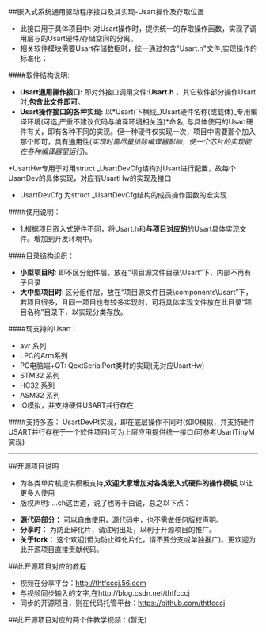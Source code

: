 ﻿##嵌入式系统通用驱动程序接口及其实现-Usart操作及存取位置

* 此接口用于具体项目中: 对Usart操作时，提供统一的存取操作函数，实现了调用层与的Usart硬件/存储空间的分离。
* 相关软件模块需要Usart存储数据时，统一通过包含"Usart.h"文件,实现操作的标准化；

####软件结构说明:
  + **Usart通用操作接口:**  即对外接口调用文件:**Usart.h** ，其它软件部分操作Usart时,**包含此文件即可**。
  + **Usart操作接口的各种实现:** 以*Usart(下横线_)Usart硬件名称(或载体)_专用编译环境(可选,严重不建议代码与编译环境相关连)*命名, 与具体使用的Usart硬件有关，即有各种不同的实现。但一种硬件仅实现一次，项目中需要那个加入那个即可，具有通用性(*实现时需尽量排除编译器影响，使一个芯片的实现能在各种编译器里运行*)。

  +UsartHw专用于对用struct _UsartDevCfg结构对Usart进行配置，故每个UsartDev的具体实现，对应有UsartHw的实现及接口
  + UsartDevCfg.为struct _UsartDevCfg结构的成员操作函数的宏实现

####使用说明：
 + 1.根据项目嵌入式硬件不同，将Usart.h和**与项目对应的**的Usart具体实现文件。增加到开发环境中。

####目录结构组织：
* **小型项目时**: 即不区分组件层，放在“项目源文件目录\Usart”下，内部不再有子目录
* **大中型项目时**: 区分组件层，放在“项目源文件目录\components\Usart”下，若项目很多，且同一项目也有较多实现时，可将具体实现文件放在此目录“项目名称”目录下，以实现分类存放。

####现支持的Usart：
  *  avr 系列
  *  LPC的Arm系列
  * PC电脑端+QT: QextSerialPort类时的实现(无对应UsartHw)
  * STM32 系列
  * HC32 系列
  * ASM32 系列 
  * IO模拟，并支持硬件USART并行存在
   
 ####支持多态： UsartDevPt实现，即在底层操作不同时(如IO模拟，并支持硬件USART并行存在于一个软件项目)可为上层应用提供统一接口(可参考UsartTinyM实现) 


-------------------------------------------------------------------------------

##开源项目说明
* 为各类单片机提供模板支持,**欢迎大家增加对各类嵌入式硬件的操作模板**,以让更多人使用
* 版权声明: ...ch这世道，说了也等于白说，总之以下点：
 + **源代码部分：** 可以自由使用，源代码中，也不需做任何版权声明。
 + **分享时：** 为防止碎化片，请注明出处，以利于开源项目的推广。
 + **关于fork：**  这个欢迎(但为防止碎化片化，请不要分支或单独推广)。更欢迎为此开源项目直接贡献代码。 

##此开源项目对应的教程
* 视频在分享平台：http://thtfcccj.56.com
* 与视频同步输入的文字,在http://blog.csdn.net/thtfcccj
* 同步的开源项目，则在代码托管平台：https://github.com/thtfcccj

##此开源项目对应的两个件教学视频：(暂无)










